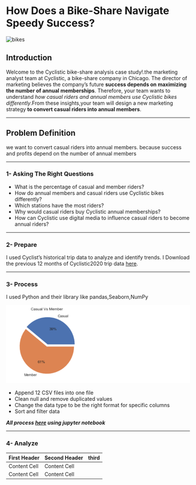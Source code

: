 # How Does a Bike-Share Navigate Speedy Success?
![bikes](bike.png)
## Introduction
Welcome to the Cyclistic bike-share analysis case study!.the marketing analyst team at Cyclistic, a bike-share company in Chicago. The director of marketing believes the company’s future **success depends on maximizing the number of annual memberships**. Therefore, your team wants to understand *how casual riders and annual members use Cyclistic bikes differently*.From these insights,your team will design a new marketing strategy **to convert casual riders into annual members**.

------------

## Problem Definition
we want to convert casual riders into annual members. because success and profits depend on  the number of annual members

---
### 1- Asking The Right Questions
- What is the percentage of casual and member riders?
- How do annual members and casual riders use Cyclistic bikes differently?
- Which stations have the most riders?
- Why would casual riders buy Cyclistic annual memberships?
- How can Cyclistic use digital media to influence casual riders to become annual riders?

-------------
### 2- Prepare

I used Cyclist’s historical trip data to analyze and identify trends. I Download the previous 12 months of Cyclistic2020 trip data [here](https://divvy-tripdata.s3.amazonaws.com/index.html).

-----------------
### 3- Process
I used Python and their library like
pandas,Seaborn,NumPy

![bikes](p.png)
- Append 12 CSV files into one file
- Clean null and remove duplicated values
- Change the data type to be the right format for specific columns
- Sort and filter data

***All process [here](https://github.com/SABRIOUS/Google_Data_Analysis_Capstone/blob/first/test_bkies.ipynb) using jupyter notebook***

----------------
### 4- Analyze
| First Header  | Second Header | third |
| ------------- | ------------- |------------- |
| Content Cell  | Content Cell  |
| Content Cell  | Content Cell  |

